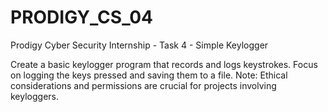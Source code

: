 # PRODIGY_CS_04


Prodigy Cyber Security Internship - Task 4 - Simple Keylogger

Create a basic keylogger program that records and logs keystrokes. Focus on logging the keys pressed and saving them to a file. Note: Ethical considerations and permissions are crucial for projects involving keyloggers.
